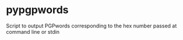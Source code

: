 pypgpwords
==========

Script to output PGPwords corresponding to the hex number passed at command line or stdin
